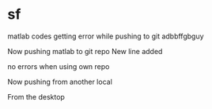 # sf
matlab codes
getting error while pushing to git
adbbffgbguy

Now pushing matlab to git repo
New line added

no errors when using own repo

Now pushing from another local

From the desktop